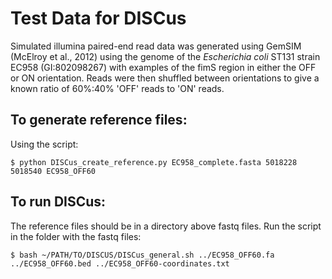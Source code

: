 Test Data for DISCus
====================

Simulated illumina paired-end read data was generated using GemSIM (McElroy et al., 2012) using the genome of the *Escherichia coli* ST131 strain EC958 (GI:802098267) with examples of the fimS region in either the OFF or ON orientation. Reads were then shuffled between orientations to give a known ratio of 60%:40% 'OFF' reads to 'ON' reads.

To generate reference files:
----------------------------

Using the script:

	$ python DISCus_create_reference.py EC958_complete.fasta 5018228 5018540 EC958_OFF60


To run DISCus:
---------------

The reference files should be in a directory above fastq files. Run the script in the folder with the fastq files:

	$ bash ~/PATH/TO/DISCUS/DISCus_general.sh ../EC958_OFF60.fa ../EC958_OFF60.bed ../EC958_OFF60-coordinates.txt	
